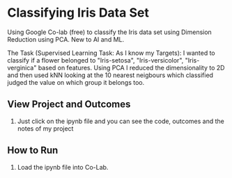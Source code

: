# Classifying Iris Data Set
Using Google Co-lab (free) to classify the Iris data set using Dimension Reduction using PCA. New to AI and ML.

The Task (Supervised Learning Task: As I know my Targets):
I wanted to classify if a flower belonged to "Iris-setosa", "Iris-versicolor", "Iris-verginica" based on features. Using PCA I reduced the dimensionality to 2D and then used kNN looking at the 10 nearest neigbours which classified judged the value on which group it belongs too.

## View Project and Outcomes
1. Just click on the ipynb file and you can see the code, outcomes and the notes of my project

## How to Run
1. Load the ipynb file into Co-Lab.
